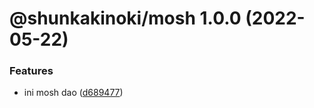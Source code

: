 # @shunkakinoki/mosh 1.0.0 (2022-05-22)

### Features

- ini mosh dao ([d689477](https://github.com/shunkakinoki/contracts/commit/d68947791df63df7219190c86396a4eb103c8417))
